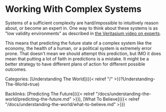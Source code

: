 # Working With Complex Systems

Systems of a sufficient complexity are hard/impossible to intuitively reason
about, or become an expert in.
One way to think about these systems is as "low validity environments" as
described in [the Veritasium video on
experts](https://youtu.be/5eW6Eagr9XA?t=321).

This means that predicting the future state of a complex system like the
economy, the health of a human, or a political system is extremely error prone.
That doesn't mean we should attempt this prediction, but IMO it does mean that
putting a lot of faith in predictions is a mistake.
It might be a better strategy to have different plans of action for different
possible outcomes.

Categories:
[Understanding The World]({{< relref "/" >}}?Understanding-The-World=true)

Backlinks:
[Predicting The Future]({{< relref "/docs/understanding-the-world/predicting-the-future.md" >}}),
[What To Believe]({{< relref "/docs/understanding-the-world/what-to-believe.md" >}})